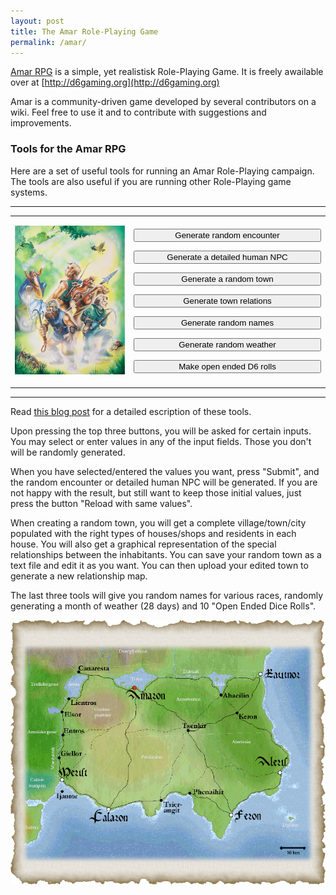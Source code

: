 ```yaml
---
layout: post
title: The Amar Role-Playing Game
permalink: /amar/
---
```

[Amar RPG](http://d6gaming.org/) is a simple, yet realistisk Role-Playing Game. It is freely awailable over at [http://d6gaming.org](http://d6gaming.org)

Amar is a community-driven game developed by several contributors on a wiki.
Feel free to use it and to contribute with suggestions and improvements.

### Tools for the Amar RPG 

Here are a set of useful tools for running an Amar Role-Playing campaign. The tools are also useful if you are running other Role-Playing game systems.

<hr>
<table><tr>
<td><p style="text-align:center"><img src="/assets/img/amarcover.jpg" alt="Amar RPG cover" /></p></td>
<td>
<p><form name="new" method="post" action="/cgi-bin/html_enc_input.rb">
<input type="submit" style="width:300px" name="new" value=" Generate random encounter "></form></p>
<p><form name="new" method="post" action="/cgi-bin/html_npc_input.rb">
<input type="submit" style="width:300px" name="new" value=" Generate a detailed human NPC "></form></p>
<p><form name="new" method="post" action="/cgi-bin/html_town_input.rb">
<input type="submit" style="width:300px" name="new" value=" Generate a random town "></form></p>
<p><form name="new" method="post" action="/cgi-bin/html_town_relations_input.rb">
<input type="submit" style="width:300px" name="new" value=" Generate town relations "></form></p>
<p><form name="new" method="post" action="/cgi-bin/html_name_input.rb">
<input type="submit" style="width:300px" name="new" value=" Generate random names "></form></p>
<p><form name="new" method="post" action="/cgi-bin/html_weather_input.rb">
<input type="submit" style="width:300px" name="new" value=" Generate random weather "></form></p>
<p><form name="new" method="post" action="/cgi-bin/O6.rb">
<input type="submit" style="width:300px" name="new" value=" Make open ended D6 rolls "></form></p>
</td>
</tr></table>
<hr>

Read [this blog post](/2018/08/Amar-Tools.html) for a detailed escription of these tools.

Upon pressing the top three buttons, you will be asked for certain inputs. You may select or enter values in any of the input fields. Those you don't will be randomly generated. 

When you have selected/entered the values you want, press "Submit", and the random encounter or detailed human NPC will be generated. If you are not happy with the result, but still want to keep those initial values, just press the button "Reload with same values". 

When creating a random town, you will get a complete village/town/city populated with the right types of houses/shops and residents in each house. You will also get a graphical representation of the special relationships between the inhabitants. You can save your random town as a text file and edit it as you want. You can then upload your edited town to generate a new relationship map. 

The last three tools will give you random names for various races, randomly generating a month of weather (28 days) and 10 "Open Ended Dice Rolls".

<p style="text-align:center"><img src="/assets/img/amar.png" alt="The Kingdom of Amar" /></p>
